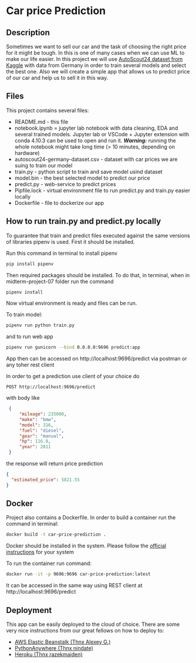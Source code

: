 # Car price Prediction

## Description

Sometimes we want to sell our car and the task of choosing the right price for it might be tough. In this is one of many cases when we can use ML to make our life easier. In this project we will use [AutoScout24 dataset from Kaggle](https://www.kaggle.com/ander289386/cars-germany) with data from Germany in order to train several models and select the best one. Also we will create a simple app that allows us to predict price of our car and help us to sell it in this way.

## Files

This project contains several files:
* README.md - this file
* notebook.ipynb = jupyter lab notebook with data cleaning, EDA and several trained models. Jupyter lab or VSCode + Jupyter extension with conda 4.10.3 can be used to open and run it. __*Warning:*__ running the whole notebook might take long time (> 10 minutes, depending on hardware)
* autoscout24-germany-dataset.csv - dataset with car prices we are suing to train our model
* train.py - python script to train and save model usind dataset
* model.bin - the best selected model to predict our price
* predict.py - web-service to predict prices
* Pipfile.lock - virtual environment file to run predict.py and train.py easier locally
* Dockerfile - file to dockerize our app

## How to run train.py and predict.py locally

To guarantee that train and predict files executed against the same versions of libraries pipenv is used. First it should be installed.

Run this command in terminal to install pipenv
```sh
pip install pipenv
```
Then required packages should be installed. To do that, in terminal, when in midterm-project-07 folder run the command
```sh
pipenv install
```

Now virtual environment is ready and files can be run.

To train model:
```sh
pipenv run python train.py
```

and to run web app
```sh
pipenv run gunicorn --bind 0.0.0.0:9696 predict:app
```

App then can be accessed on http://localhost:9696/predict via postman or any toher rest client

In order to get a prediction use client of your choice do

```
POST http://localhost:9696/predict
```
with body like

```json
 {
     "mileage": 235000,
     "make": "bmw",
     "model": 316,
     "fuel": "diesel",
     "gear": "manual",
     "hp": 116.0,
     "year": 2011
 } 
```

the response will return price prediction

```json
{
  "estimated_price": 5821.55
}
```

## Docker

Project also contains a Dockerfile. In order to build a container run the command in terminal:

```sh
docker build -t car-price-prediction .
```

Docker should be installed in the system. Please follow the [official instructions](https://docs.docker.com/get-docker/) for your system

To run the container run command:

```sh
docker run -it -p 9696:9696 car-price-prediction:latest
```

It can be accessed in the same way using REST client at http://localhost:9696/predict


## Deployment

This app can be easily deployed to the cloud of choice. There are some very nice instructions from our great fellows on how to deploy to:

* [AWS Elastic Beanstalk (Thnx Alexey G.)](https://github.com/alexeygrigorev/mlbookcamp-code/blob/master/course-zoomcamp/05-deployment/07-aws-eb.md)
* [PythonAnywhere (Thnx nindate)](https://github.com/nindate/ml-zoomcamp-exercises/blob/main/how-to-use-pythonanywhere.md)
* [Heroku (Thnx razekmaiden)](https://github.com/razekmaiden/churn_service_heroku)